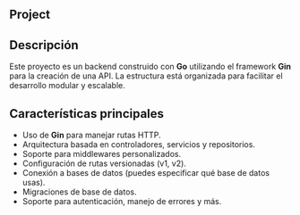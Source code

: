 ## Project

## Descripción
Este proyecto es un backend construido con **Go** utilizando el framework **Gin** para la creación de una API. La estructura está organizada para facilitar el desarrollo modular y escalable.

## Características principales
- Uso de **Gin** para manejar rutas HTTP.
- Arquitectura basada en controladores, servicios y repositorios.
- Soporte para middlewares personalizados.
- Configuración de rutas versionadas (v1, v2).
- Conexión a bases de datos (puedes especificar qué base de datos usas).
- Migraciones de base de datos.
- Soporte para autenticación, manejo de errores y más.